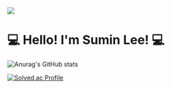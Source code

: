 <img src="https://capsule-render.vercel.app/api?type=waving&color=timeAuto&height=300&section=header"/>



# 💻 Hello! I'm Sumin Lee! 💻


![Anurag's GitHub stats](https://github-readme-stats.vercel.app/api?username=sumina729&show_icons=true&theme=nightowl)

[![Solved.ac Profile](http://mazassumnida.wtf/api/generate_badge?boj=sumina729)](https://solved.ac/sumina729)


<!--
**sumina729/sumina729** is a ✨ _special_ ✨ repository because its `README.md` (this file) appears on your GitHub profile.

Here are some ideas to get you started:

- 🔭 I’m currently working on ...
- 🌱 I’m currently learning ...
- 👯 I’m looking to collaborate on ...
- 🤔 I’m looking for help with ...
- 💬 Ask me about ...
- 📫 How to reach me: ...
- 😄 Pronouns: ...
- ⚡ Fun fact: ...
-->


